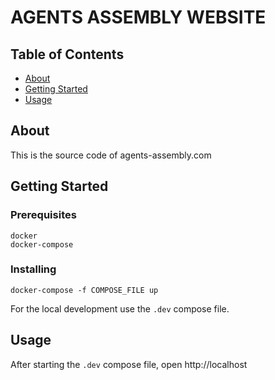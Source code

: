 # AGENTS ASSEMBLY WEBSITE

## Table of Contents

- [About](#about)
- [Getting Started](#getting_started)
- [Usage](#usage)

## About <a name = "about"></a>

This is the source code of agents-assembly.com

## Getting Started <a name = "getting_started"></a>

### Prerequisites

```
docker
docker-compose
```

### Installing

```
docker-compose -f COMPOSE_FILE up
```
For the local development use the `.dev` compose file.

## Usage <a name = "usage"></a>

After starting the `.dev` compose file, open http://localhost
